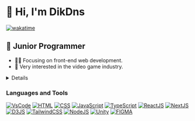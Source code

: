 # 👋 Hi, I'm DikDns

[![wakatime](https://wakatime.com/badge/user/5622e569-0d07-41d0-8afd-2527cdab9678.svg?style=for-the-badge)](https://wakatime.com/@5622e569-0d07-41d0-8afd-2527cdab9678)

## 🚸 Junior Programmer

-   💁‍♂️ Focusing on front-end web development.
-   👀 Very interested in the video game industry.

<details>
  <img align="center" src="https://github-readme-stats.vercel.app/api/wakatime?username=DikDns" />
</details>

### Languages and Tools
[![VsCode](https://img.shields.io/badge/vs%20code-007ACC?style=for-the-badge&logo=visualstudiocode&logoColor=white)][linkedin]
[![HTML](https://img.shields.io/badge/HTML-E34F26?style=for-the-badge&logo=html5&logoColor=white)][linkedin]
[![CSS](https://img.shields.io/badge/css-1572B6?style=for-the-badge&logo=css3&logoColor=white)][linkedin]
[![JavaScript](https://img.shields.io/badge/javascript-F7DF1E?style=for-the-badge&logo=javascript&logoColor=black)][linkedin]
[![TypeScript](https://img.shields.io/badge/typescript-3178C6?style=for-the-badge&logo=typescript&logoColor=white)][linkedin]
[![ReactJS](https://img.shields.io/badge/react_js-61DAFB?style=for-the-badge&logo=react&logoColor=black)][linkedin]
[![NextJS](https://img.shields.io/badge/next_js-000000?style=for-the-badge&logo=Next.js&logoColor=white)][linkedin]
[![D3JS](https://img.shields.io/badge/D3_js-F9A03C?style=for-the-badge&logo=D3.js&logoColor=white)][linkedin]
[![TailwindCSS](https://img.shields.io/badge/Tailwind_CSS-06B6D4?style=for-the-badge&logo=Tailwind_CSS&logoColor=white)][linkedin]
[![NodeJS](https://img.shields.io/badge/node_js-3C873A?style=for-the-badge&logo=node.js&logoColor=white)][linkedin]
[![Unity](https://img.shields.io/badge/UNITY-000000?style=for-the-badge&logo=unity&logoColor=FFFFFF)][linkedin]
[![FIGMA](https://img.shields.io/badge/figma-F24E1E?style=for-the-badge&logo=figma&logoColor=FFFFFF)][linkedin]


[twitter]: https://twitter.com/dikdns_
[youtube]: https://www.youtube.com/channel/UCekKhkXSv6RdD9rXkW2ZvDA
[instagram]: https://instagram.com/dikdns
[linkedin]: https://www.linkedin.com/in/andika-eka-kurnia-4960a5231/
